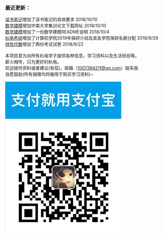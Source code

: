 ### 最近更新：</br>
[读书笔记](https://github.com/FengGuanxi/HDU-Experience/tree/master/%E6%9D%82%E9%A1%B9/%E5%85%B3%E4%BA%8E%E8%AF%BB%E4%B9%A6%E7%AC%94%E8%AE%B0)增加了读书笔记的具体要求 2018/10/10 </br>
[数学建模](https://github.com/FengGuanxi/HDU-Experience/tree/master/%E5%AD%A6%E4%B9%A0/%E6%95%B0%E5%AD%A6%E5%BB%BA%E6%A8%A1)增加中南大学集训论文下载网址 2018/10/10</br>
[数学建模](https://github.com/FengGuanxi/HDU-Experience/tree/master/%E5%AD%A6%E4%B9%A0/%E6%95%B0%E5%AD%A6%E5%BB%BA%E6%A8%A1)增加了一份数学建模README说明 2018/10/4</br>
[杭电考研](https://github.com/FengGuanxi/HDU-Experience/tree/master/%E5%AD%A6%E4%B9%A0/%E8%80%83%E7%A0%94/%E6%9D%AD%E5%B7%9E%E7%94%B5%E5%AD%90%E7%A7%91%E6%8A%80%E5%A4%A7%E5%AD%A6)增加了计算机学院2019年保研介绍及其各学院保研名额分配 2018/9/29</br>
[线性代数](https://github.com/FengGuanxi/HDU-Experience/upload/master/%E5%AD%A6%E4%B9%A0/%E7%BA%BF%E6%80%A7%E4%BB%A3%E6%95%B0)增加了两份考试试卷 2018/9/22</br>
</br>
本项目意为向所有杭电学子提供各种信息，学习资料以及生活经验等。</br>
薪火相传，只为更好的杭电。</br>
欢迎提供资料或者建议(有偿)，邮箱（1007384211@qq.com）联系我</br>
自愿鼓励(所有捐赠均将被用于购买学习资料)~

![支付宝](https://raw.githubusercontent.com/FengGuanxi/GitHub-/master/%E6%94%AF%E4%BB%98%E5%AE%9D.jpg)


